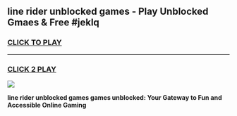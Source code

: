 
## line rider unblocked games - Play Unblocked Gmaes & Free #jeklq
<h3>
<a href="https://news.freeplayer.one?title=line_rider_unblocked_games&ref=03M">CLICK TO PLAY</a></h3>
<hr>

<h3>
<a href="https://news.freeplayer.one?title=line_rider_unblocked_games&ref=03M">CLICK 2 PLAY</a>
  
</h3>

<a href="https://news.freeplayer.one?title=line_rider_unblocked_games&ref=03M"><img src="https://clearcache.store/games.png"></a>


**line rider unblocked games games unblocked: Your Gateway to Fun and Accessible Online Gaming**
